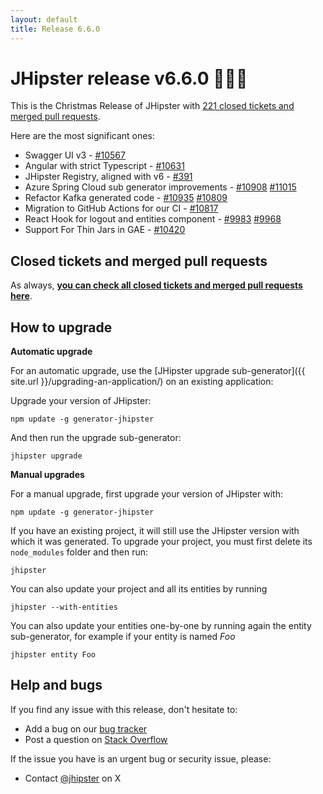 ```yaml
---
layout: default
title: Release 6.6.0
---
```


JHipster release v6.6.0 🎅🎁🎄
==================

This is the Christmas Release of JHipster with [221 closed tickets and merged pull requests](https://github.com/jhipster/generator-jhipster/issues?q=milestone%3A6.6.0+is%3Aclosed).

Here are the most significant ones:

- Swagger UI v3 - [#10567](https://github.com/jhipster/generator-jhipster/pull/10567)
- Angular with strict Typescript - [#10631](https://github.com/jhipster/generator-jhipster/issues/10631)
- JHipster Registry, aligned with v6 - [#391](https://github.com/jhipster/jhipster-registry/issues/391)
- Azure Spring Cloud sub generator improvements - [#10908](https://github.com/jhipster/generator-jhipster/pull/10908) [#11015](https://github.com/jhipster/generator-jhipster/pull/11015)
- Refactor Kafka generated code - [#10935](https://github.com/jhipster/generator-jhipster/pull/10935) [#10809](https://github.com/jhipster/generator-jhipster/pull/10809)
- Migration to GitHub Actions for our CI - [#10817](https://github.com/jhipster/generator-jhipster/issues/10817)
- React Hook for logout and entities component - [#9983](https://github.com/jhipster/generator-jhipster/pull/9983) [#9968](https://github.com/jhipster/generator-jhipster/pull/9968)
- Support For Thin Jars in GAE - [#10420](https://github.com/jhipster/generator-jhipster/pull/10420)


Closed tickets and merged pull requests
------------
As always, __[you can check all closed tickets and merged pull requests here](https://github.com/jhipster/generator-jhipster/issues?q=milestone%3A6.6.0+is%3Aclosed)__.

How to upgrade
------------

**Automatic upgrade**

For an automatic upgrade, use the [JHipster upgrade sub-generator]({{ site.url }}/upgrading-an-application/) on an existing application:

Upgrade your version of JHipster:

```
npm update -g generator-jhipster
```

And then run the upgrade sub-generator:

```
jhipster upgrade
```

**Manual upgrades**

For a manual upgrade, first upgrade your version of JHipster with:

```
npm update -g generator-jhipster
```

If you have an existing project, it will still use the JHipster version with which it was generated.
To upgrade your project, you must first delete its `node_modules` folder and then run:

```
jhipster
```

You can also update your project and all its entities by running

```
jhipster --with-entities
```

You can also update your entities one-by-one by running again the entity sub-generator, for example if your entity is named _Foo_

```
jhipster entity Foo
```

Help and bugs
--------------

If you find any issue with this release, don't hesitate to:

- Add a bug on our [bug tracker](https://github.com/jhipster/generator-jhipster/issues?state=open)
- Post a question on [Stack Overflow](http://stackoverflow.com/tags/jhipster/info)

If the issue you have is an urgent bug or security issue, please:

- Contact [@jhipster](https://twitter.com/jhipster) on X
